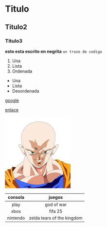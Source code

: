 # Titulo
## Titulo2
### Titulo3
**esto esta escrito en negrita** 
`un trozo de codigo`
1. Una
2. Lista
3. Ordenada
* Una 
* Lista
* Desordenada

[google](https://www.google.com)
 
[enlace](markdown2.md)

![imagen](goku.jpeg)

|consola|juegos|
|:------:|:----:|
|play    |god of war|
|xbox    |fifa 25|
|nintendo|zelda tears of the kingdom|
